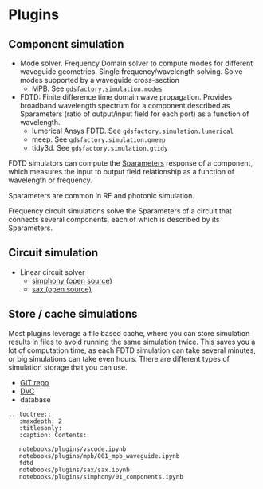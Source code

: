 # Plugins

## Component simulation

- Mode solver. Frequency Domain solver to compute modes for different waveguide geometries. Single frequency/wavelength solving. Solve modes supported by a waveguide cross-section
  - MPB. See `gdsfactory.simulation.modes`
- FDTD: Finite difference time domain wave propagation. Provides broadband wavelength spectrum for a component  described as Sparameters (ratio of output/input field for each port) as a function of wavelength.
  - lumerical Ansys FDTD. See `gdsfactory.simulation.lumerical`
  - meep. See `gdsfactory.simulation.gmeep`
  - tidy3d. See `gdsfactory.simulation.gtidy`

FDTD simulators can compute the [Sparameters](https://en.wikipedia.org/wiki/Scattering_parameters) response of a component, which measures the input to output field relationship as a function of wavelength or frequency.

Sparameters are common in RF and photonic simulation.

Frequency circuit simulations solve the Sparameters of a circuit that connects several components, each of which is described by its Sparameters.


## Circuit simulation

- Linear circuit solver
  - [simphony (open source)](https://simphonyphotonics.readthedocs.io/en/latest/)
  - [sax (open source)](https://sax.readthedocs.io/en/latest/index.html)


## Store / cache simulations

Most plugins leverage a file based cache, where you can store simulation results in files to avoid running the same simulation twice.
This saves you a lot of computation time, as each FDTD simulation can take several minutes, or big simulations can take even hours.
There are different types of simulation storage that you can use.

- [GIT repo](https://github.com/gdsfactory/gdslib)
- [DVC](https://dvc.org/)
- database



```{eval-rst}
.. toctree::
   :maxdepth: 2
   :titlesonly:
   :caption: Contents:

   notebooks/plugins/vscode.ipynb
   notebooks/plugins/mpb/001_mpb_waveguide.ipynb
   fdtd
   notebooks/plugins/sax/sax.ipynb
   notebooks/plugins/simphony/01_components.ipynb
```

